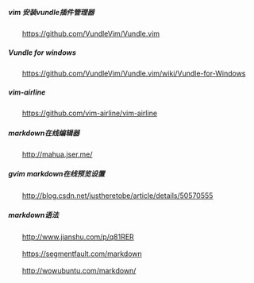 ##### vim 安装vundle插件管理器

　　https://github.com/VundleVim/Vundle.vim

##### Vundle for windows

　　https://github.com/VundleVim/Vundle.vim/wiki/Vundle-for-Windows

##### vim-airline

　　https://github.com/vim-airline/vim-airline

##### markdown在线编辑器

　　http://mahua.jser.me/

##### gvim markdown在线预览设置

　　http://blog.csdn.net/justheretobe/article/details/50570555

##### markdown语法

　　http://www.jianshu.com/p/q81RER

　　https://segmentfault.com/markdown

　　http://wowubuntu.com/markdown/